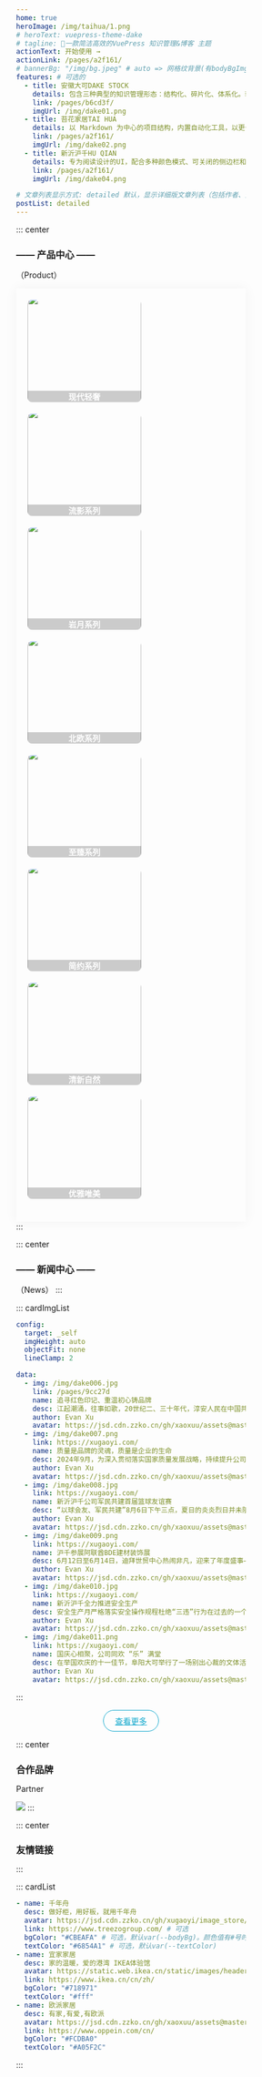 ```yaml
---
home: true
heroImage: /img/taihua/1.png
# heroText: vuepress-theme-dake
# tagline: 🚀一款简洁高效的VuePress 知识管理&博客 主题
actionText: 开始使用 →
actionLink: /pages/a2f161/
# bannerBg: "/img/bg.jpeg" # auto => 网格纹背景(有bodyBgImg时无背景)，默认 | none => 无 | '大图地址' | background: 自定义背景样式       提示：如发现文本颜色不适应你的背景时可以到palette.styl修改$bannerTextColor变量
features: # 可选的
  - title: 安徽大可DAKE STOCK
    details: 包含三种典型的知识管理形态：结构化、碎片化、体系化。轻松打造属于你自己的知识管理平台
    link: /pages/b6cd3f/
    imgUrl: /img/dake01.png
  - title: 苔花家居TAI HUA
    details: 以 Markdown 为中心的项目结构，内置自动化工具，以更少的配置完成更多的事。配合多维索引快速定位每个知识点
    link: /pages/a2f161/
    imgUrl: /img/dake02.png
  - title: 新沂沪千HU QIAN
    details: 专为阅读设计的UI，配合多种颜色模式、可关闭的侧边栏和导航栏，带给你一种沉浸式阅读体验
    link: /pages/a2f161/
    imgUrl: /img/dake04.png

# 文章列表显示方式: detailed 默认，显示详细版文章列表（包括作者、分类、标签、摘要、分页等）| simple => 显示简约版文章列表（仅标题和日期）| none 不显示文章列表
postList: detailed
---
```


::: center

### —— 产品中心 ——

<p>（Product）</p>
<div class="layout">
   <div class="box">
   <a href="/pages/1b12ed/" target="_self">
   <img class="pic" src="/brand/brand001.jpg" style="width:200px;height:200px;" mode="aspectFill" /> 
   <span class="mask">现代轻奢</span>
   </a>
   </div>
  
   <div class="box"><a href="#" target="_blank"><img class="pic" src="/brand/brand002.jpg" style="width:200px;height:200px;" />
   <span class="mask">流影系列</span>
    </a></div>
   <div class="box"><a href="#" target="_blank"><img class="pic" src="/brand/brand003.jpg" style="width:200px;height:200px;" /> 
   <span class="mask">岩月系列</span>
   </a></div>
   <div class="box"><a href="#" target="_blank"><img class="pic" src="/brand/brand004.jpg" style="width:200px;height:200px;" /> 
   <span class="mask">北欧系列</span>
   </a></div>
   <div class="box"><a href="#" target="_blank"><img class="pic" src="/brand/brand005.jpg" style="width:200px;height:200px;" /> 
   <span class="mask">至臻系列</span>
   </a></div>
   <div class="box"><a href="#" target="_blank"><img class="pic" src="/brand/brand006.jpg" style="width:200px;height:200px;" /> 
   <span class="mask">简约系列</span>
   </a></div>
   <div class="box"><a href="#" target="_blank"><img class="pic" src="/brand/brand007.jpg" style="width:200px;height:200px;" /> 
   <span class="mask">清新自然</span>
   </a></div>
   <div class="box"><a href="#" target="_blank"><img class="pic" src="/brand/brand008.jpg" style="width:200px;height:200px;" /> 
   <span class="mask">优雅唯美</span>
   </a></div>
   
</div>
:::

::: center

<style>
*{
  padding:0;
  margin:0;
  box-sizing:border-box;
}
.layout{
  width:100%;
  margin:0 auto;
  box-shadow:0 0 20px rgba(0,0,0,0.05);
  padding:20px;
  display:flex;
  flex-wrap:wrap;
  justify-content:space-between;
  overflow:hidden;

}
.layout .box{
  height:180px;
  border-radius:8px;
  display:flex;
  align-items:center;
  justify-content:center;
  margin-bottom:20px;
   overflow:hidden;
   position: relative;
   .pic{
    width:100%;
		height:100%;
   }
   .mask{
			width:100%;
			height:200rpx;
			position: absolute;
			color: white;
			bottom: 0;
			left: 0;
			background: rgba(0, 0, 0, 0.2);
			display: flex;
			align-items: center;
			justify-content: center;
			backdrop-filter: blur(20rpx);
			font-weight:600;
			font-size: 30rpx;
		}
  
}
.pic{
   transition:transform 1s;
}
.pic:hover{
  transform: scale(1.05,1.05);
}


</style>

### —— 新闻中心 ——

（News）
:::

::: cardImgList

```yaml
config:
  target: _self
  imgHeight: auto
  objectFit: none
  lineClamp: 2

data:
  - img: /img/dake006.jpg
    link: /pages/9cc27d
    name: 追寻红色印记、重温初心铸品牌
    desc: 江起潮涌，往事如歌，20世纪二、三十年代，淳安人民在中国共产党的领导下，高举红旗，反抗压迫，开展轰轰...
    author: Evan Xu
    avatar: https://jsd.cdn.zzko.cn/gh/xaoxuu/assets@master/avatar/avatar.png
  - img: /img/dake007.png
    link: https://xugaoyi.com/
    name: 质量是品牌的灵魂，质量是企业的生命
    desc: 2024年9月，为深入贯彻落实国家质量发展战略，持续提升公司产品与服务质量，增强公司核心竞争力，公司...
    author: Evan Xu
    avatar: https://jsd.cdn.zzko.cn/gh/xaoxuu/assets@master/avatar/avatar.png
  - img: /img/dake008.jpg
    link: https://xugaoyi.com/
    name: 新沂沪千公司军民共建首届篮球友谊赛
    desc: “以球会友、军民共建”8月6日下午三点，夏日的炎炎烈日并未阻挡篮球场上的热情。新沂市消防大队与新沂沪...
    author: Evan Xu
    avatar: https://jsd.cdn.zzko.cn/gh/xaoxuu/assets@master/avatar/avatar.png
  - img: /img/dake009.png
    link: https://xugaoyi.com/
    name: 沪千参展阿联酋BDE建材装饰展
    desc: 6月12日至6月14日，迪拜世贸中心热闹非凡，迎来了年度盛事——第十六届阿联酋BDE建材装饰展！作为...
    author: Evan Xu
    avatar: https://jsd.cdn.zzko.cn/gh/xaoxuu/assets@master/avatar/avatar.png
  - img: /img/dake010.jpg
    link: https://xugaoyi.com/
    name: 新沂沪千全力推进安全生产
    desc: 安全生产月严格落实安全操作规程杜绝“三违”行为在过去的一个月里，新沂沪千公司积极响应国家安全生产月的...
    author: Evan Xu
    avatar: https://jsd.cdn.zzko.cn/gh/xaoxuu/assets@master/avatar/avatar.png
  - img: /img/dake011.png
    link: https://xugaoyi.com/
    name: 国庆心相聚，公司同欢 “乐” 满堂
    desc: 在举国欢庆的十一佳节，阜阳大可举行了一场别出心裁的文体活动。此次活动致力于提高员工对企业的归属感和自...
    author: Evan Xu
    avatar: https://jsd.cdn.zzko.cn/gh/xaoxuu/assets@master/avatar/avatar.png
```

:::

<p align="center">
  <a class="become-sponsor" href="/pages/1b12ed/">查看更多</a>
</p>

<style>
.become-sponsor {
  padding: 8px 20px;
  display: inline-block;
  color: #11a8cd;
  border-radius: 30px;
  box-sizing: border-box;
  border: 1px solid #11a8cd;
}
.become-sponsor:hover{
color: #bd34fe;
border: 1px solid #bd34fe;
}
</style>

::: center

### 合作品牌

Partner
<br/>

<img src="/img/brand001.png" />
:::

<br/>

::: center

### 友情链接

:::

::: cardList

```yaml
- name: 千年舟
  desc: 做好柜，用好板，就用千年舟
  avatar: https://jsd.cdn.zzko.cn/gh/xugaoyi/image_store/blog/20200122153807.jpg # 可选
  link: https://www.treezogroup.com/ # 可选
  bgColor: "#CBEAFA" # 可选，默认var(--bodyBg)。颜色值有#号时请添加单引号
  textColor: "#6854A1" # 可选，默认var(--textColor)
- name: 宜家家居
  desc: 家的温暖，爱的港湾 IKEA体验馆
  avatar: https://static.web.ikea.cn/static/images/headerImages/logo.svg
  link: https://www.ikea.cn/cn/zh/
  bgColor: "#718971"
  textColor: "#fff"
- name: 欧派家居
  desc: 有家,有爱,有欧派
  avatar: https://jsd.cdn.zzko.cn/gh/xaoxuu/assets@master/avatar/avatar.png
  link: https://www.oppein.com/cn/
  bgColor: "#FCDBA0"
  textColor: "#A05F2C"
```

:::

<div style="color:red; position: absolute;margin-left:1060px;top:0;width:300px;height:600px;">
<ClientOnly>
  <WebInfo/>
</ClientOnly>
</div>

<!--
徽标
<p align="center">
  <a href="https://www.npmjs.com/package/vuepress-theme-vdoing" target="_blank"><img src="https://img.shields.io/npm/v/vuepress-theme-vdoing" alt="npm" class="no-zoom"></a>
  <a href="https://www.npmjs.com/package/vuepress-theme-vdoing" target="_blank"><img src="https://img.shields.io/npm/dt/vuepress-theme-vdoing" alt="npm" class="no-zoom"></a>
  <a href="https://github.com/xugaoyi/vuepress-theme-vdoing" target="_blank"><img src='https://img.shields.io/github/stars/xugaoyi/vuepress-theme-vdoing' alt='GitHub stars' class="no-zoom"></a>
  <a href="https://github.com/xugaoyi/vuepress-theme-vdoing" target="_blank"><img src='https://img.shields.io/github/forks/xugaoyi/vuepress-theme-vdoing' alt='GitHub forks' class="no-zoom"></a>
</p>

<br/>
<p align="center" style="color: #999;">
  赞助商 (进入注册为主题作者充电)
</p>
<p align="center">
  <a href="http://apifox.cn/a103xugaoyi" target="_blank"><img src="https://jsd.cdn.zzko.cn/gh/xugaoyi/blog-gitalk-comment@master/img/441669861566_.2bedplbm21hc.jpg" alt="npm" class="no-zoom" style="width: 300px;border-radius: 2px;"></a>
</p>

## 🎖 特别用户

::: cardList 3

```yaml
# - name: OpenHarmony
#   desc: 开放原子开源基金会
#   link: https://docs.openharmony.cn/pages/000000/
#   bgColor: '#f1f1f1'
#   textColor: '#2A3344'
- name: MyBatis-Plus官网
  desc: 🚀为简化开发而生
  link: https://baomidou.com/
  bgColor: "#f1f1f1"
  textColor: "#2A3344"
# - name: Deepin 社区
#   desc: Deepin 应用开发技术分享、DTK开发经验等
#   link: https://docs.deepin.org
#   bgColor: '#f1f1f1'
#   textColor: '#2A3344'
# - name: VForm官网
#   desc: 低代码表单优选方案，拖拽式设计，一键生成源码
#   link: http://www.vform666.com
#   bgColor: '#f1f1f1'
#   textColor: '#2A3344'
```

:::

<br/>

## 🎉 上新推荐

- `v1.12.x`
  - 新增配置项`pageStyle`，用于切换页面的风格样式，可选`卡片`、 `线条`风格。[详情](/pages/a20ce8/#pagestyle)
  - 新增配置项`bodyBgImgInterval`，用于在设置了多张背景大图时修改大图切换的时间间隔。[详情](/pages/a20ce8/#bodybgimginterval)
  - 新增配置项`defaultMode`，用于修改默认外观模式(v1.12.3)。[详情](/pages/a20ce8/#defaultmode)
- `v1.11.x`：新增配置项`extendFrontmatter`，用于扩展自动生成 front matter。[详情](/pages/a20ce8/#extendfrontmatter)
- `v1.10.x`：新增右侧目录栏对 h2~h6 标题的适配，并优化了 UI，[详情](/pages/8dfab5/)。
- `v1.9.x`：新增配置文件对 TypeScript 的支持，参考[config.ts](https://github.com/xugaoyi/vuepress-theme-vdoing/blob/master/docs/.vuepress/config.ts)。新增[标题标记](/pages/3216b0/#titletag)。
- `v1.8.x`：新增 Markdown 中使用的组件：[代码块选项卡](/pages/197691/#代码块选项卡) 。
- `v1.7.x`：新增 [自定义 html 模块](/pages/a20ce8/#自定义html模块) 配置，可用于插入广告模块。
- `v1.6.x`：支持[`四级目录`](/pages/33d574/#级别说明)，提高[站点结构](/pages/33d574/#级别说明)可塑性。
- `v1.5.x`：新增[`笔记`容器](/pages/d0d7eb/)，轻松插入笔记框。
- `v1.4.x`：新增了文章内容区块的 [背景底纹配置](/pages/a20ce8/#文章内容块的背景底纹)，让你的文章看起来像笔记本的风格~
- `v1.2.x`：这个版本对整体的 UI 细节做了很多优化，比如标签栏和分类栏等
- `v1.1.x`：从这个版本开始主题新增`超好用`、`高颜值`的 Markdown 容器，快去 [体验](/pages/d0d7eb/) 吧~

更多上新请查阅：[**更新日志**](https://github.com/xugaoyi/vuepress-theme-vdoing/releases)

<br/>
-->
<!-- ## ⚡️未来...

::: tip
期待 [VuePress v2.0](https://github.com/vuepress/vuepress-next) 以及 [VitePress](https://github.com/vuejs/vitepress) 的正式发布...

届时，VuePress 1.x 编译慢的缺点将得到极大的改善。我将会视情况把主题升级至 VuePress v2.0 或 VitePress。还希望大家多多 [:sparkling_heart:支持](/pages/1b12ed/) 哟，持续关注吧~
::: -->

<br/>

<!-- ## 💎 公众号
`有趣研究社`是本人对各种有趣的、好玩的、沙雕的创意和想法以在线小网站或者文章的形式表达出来，比如：
- [小霸王游戏机](https://game.xugaoyi.com)
- [爱国头像生成器](https://avatar.xugaoyi.com/)
- [到账语音生成器](https://zfb.xugaoyi.com/)

还有更多好玩的等你去探索吧~

::: center
<img src="https://jsd.cdn.zzko.cn/gh/xugaoyi/image_store@master/blog/qrcode.zdqv9mlfc0g.jpg"  style="width:190px;" />
:::

<br/>

## ⚡ 反馈与交流

在使用过程中有任何问题和想法，请给我提 [Issue](https://github.com/xugaoyi/vuepress-theme-vdoing/issues)。
你也可以在 Issue 查看别人提的问题和给出解决方案。

或者加入我们的交流群：

<table>
  <tbody>
    <tr>
      <td align="center" valign="middle">
        <img src="https://jsd.cdn.zzko.cn/gh/xugaoyi/blog-gitalk-comment@master/img/0.4pp7r95mdai0.jpeg" class="no-zoom" style="width:120px;margin: 10px;">
        <p>vdoing微信群(添加我微信备注"进群")</p>
      </td>
      <td align="center" valign="middle">
        <img :src="$withBase('/img/qrcode/qqq.webp')" alt="群号: 694387113" class="no-zoom" style="width:120px;margin: 10px;">
        <p>vdoing QQ群: 694387113</p>
      </td>
    </tr>
  </tbody>
</table>
-->
<!-- AD -->
<div class="wwads-cn wwads-horizontal page-wwads" data-id="136"></div>
<style>
  .page-wwads{
    width:100%!important;
    min-height: 0;
    margin: 0;
  }
  .page-wwads .wwads-img img{
    width:80px!important;
  }
  .page-wwads .wwads-poweredby{
    width: 40px;
    position: absolute;
    right: 25px;
    bottom: 3px;
  }
  .wwads-content .wwads-text, .page-wwads .wwads-text{
    height: 100%;
    padding-top: 5px;
    display: block;
  }
</style>
